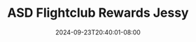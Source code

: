 --- 
title: "ASD Flightclub Rewards  Jessy"
description: "video  video bokep ASD Flightclub Rewards  Jessy telegram durasi panjang baru"
date: 2024-09-23T20:40:01-08:00
file_code: "lk6gdddiny8t"
draft: false
cover: "xyd8hdj5j3z6kofl.jpg"
tags: ["ASD", "Flightclub", "Rewards", "Jessy", "bokep-indo", "bokep-viral", "bokep-ig"]
length: 3102
fld_id: "1483168"
foldername: "Asian s3x diary flightclub"
categories: ["Asian s3x diary flightclub"]
views: 0
---